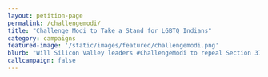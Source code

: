 ```yaml
---
layout: petition-page
permalink: /challengemodi/
title: "Challenge Modi to Take a Stand for LGBTQ Indians"
category: campaigns
featured-image: '/static/images/featured/challengemodi.png'
blurb: "Will Silicon Valley leaders #ChallengeModi to repeal Section 377 for LGBTQ rights?"
callcampaign: false
---
```

<link href='https://actionnetwork.org/css/style-embed-whitelabel.css' rel='stylesheet' type='text/css' /><script>window.yepnope || document.write('<script src="https://actionnetwork.org/includes/js/yepnope154-min.js"><\/script>');</script><script src='https://actionnetwork.org/widgets/v2/petition/silicon-valley-challengemodi-to-take-a-stand-for-lgbtq-indians?format=js&source=widget&style=full'></script><div id='can-petition-area-silicon-valley-challengemodi-to-take-a-stand-for-lgbtq-indians' style='width: 100%'><!-- this div is the target for our HTML insertion --></div>